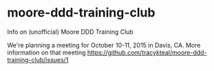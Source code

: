 # moore-ddd-training-club
Info on (unofficial) Moore DDD Training Club 

We're planning a meeting for October 10-11, 2015 in Davis, CA. More
information on that meeting https://github.com/tracykteal/moore-ddd-training-club/issues/1

